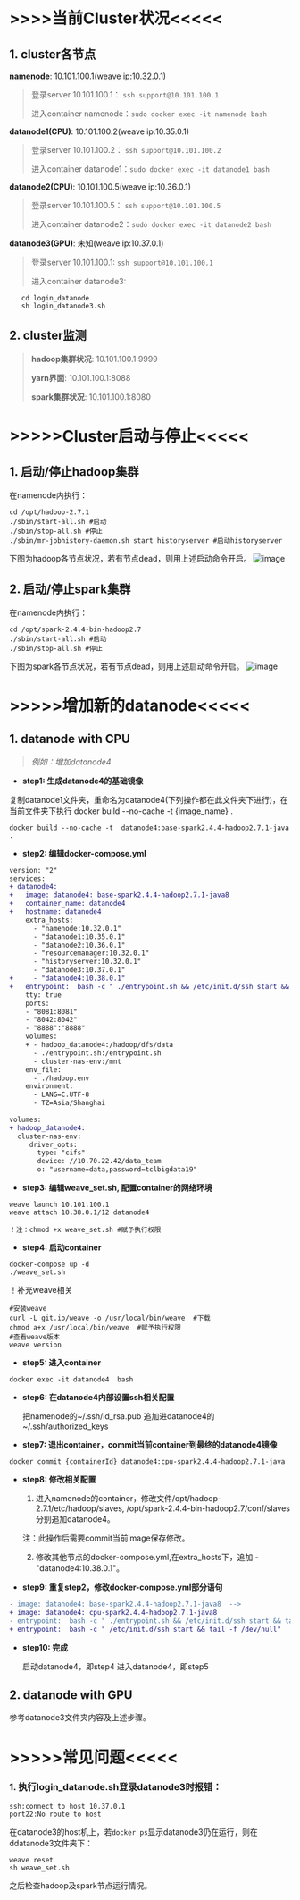 # >>>>当前Cluster状况<<<<<

## 1. cluster各节点

**namenode**: 10.101.100.1(weave ip:10.32.0.1)
> 登录server 10.101.100.1： `ssh support@10.101.100.1`
>
> 进入container namenode：`sudo docker exec -it namenode bash`

**datanode1(CPU)**: 10.101.100.2(weave ip:10.35.0.1)
> 登录server 10.101.100.2： `ssh support@10.101.100.2`
>
> 进入container datanode1：`sudo docker exec -it datanode1 bash`

**datanode2(CPU)**: 10.101.100.5(weave ip:10.36.0.1)
> 登录server 10.101.100.5： `ssh support@10.101.100.5`
>
> 进入container datanode2：`sudo docker exec -it datanode2 bash`

**datanode3(GPU)**: 未知(weave ip:10.37.0.1)

> 登录server 10.101.100.1: `ssh support@10.101.100.1`
>
> 进入container datanode3:
>
```
   cd login_datanode
   sh login_datanode3.sh
```



## 2. cluster监测

> **hadoop集群状况**: 10.101.100.1:9999
>
> **yarn界面**:       10.101.100.1:8088
>
> **spark集群状况**:  10.101.100.1:8080



# >>>>>Cluster启动与停止<<<<<

## 1. 启动/停止hadoop集群

在namenode内执行：
```
cd /opt/hadoop-2.7.1
./sbin/start-all.sh #启动
./sbin/stop-all.sh #停止
./sbin/mr-jobhistory-daemon.sh start historyserver #启动historyserver
```
下图为hadoop各节点状况，若有节点dead，则用上述启动命令开启。
![image](https://github.com/Miro12/docker_hadoop_setup/raw/master/imgs/hadoop_datanode.png)

## 2. 启动/停止spark集群

在namenode内执行：
```
cd /opt/spark-2.4.4-bin-hadoop2.7
./sbin/start-all.sh #启动
./sbin/stop-all.sh #停止
```
下图为spark各节点状况，若有节点dead，则用上述启动命令开启。
![image](https://github.com/Miro12/docker_hadoop_setup/raw/master/imgs/spark_worker.png)


# >>>>>增加新的datanode<<<<<

## 1. datanode with CPU

>*例如：增加datanode4*

* **step1:  生成datanode4的基础镜像**

复制datanode1文件夹，重命名为datanode4(下列操作都在此文件夹下进行)，在当前文件夹下执行 docker build --no-cache -t {image_name} .
```
docker build --no-cache -t  datanode4:base-spark2.4.4-hadoop2.7.1-java . 
```
* **step2:  编辑docker-compose.yml**

```diff
version: "2"
services:
+ datanode4:
+   image: datanode4: base-spark2.4.4-hadoop2.7.1-java8
+   container_name: datanode4
+   hostname: datanode4
    extra_hosts:
      - "namenode:10.32.0.1"
      - "datanode1:10.35.0.1"
      - "datanode2:10.36.0.1"
      - "resourcemanager:10.32.0.1"
      - "historyserver:10.32.0.1"
      - "datanode3:10.37.0.1"
+     - "datanode4:10.38.0.1"
+   entrypoint:  bash -c " ./entrypoint.sh && /etc/init.d/ssh start && tail -f /dev/null"
    tty: true
    ports:
    - "8081:8081"
    - "8042:8042"
    - "8888":"8888"
    volumes:
    + - hadoop_datanode4:/hadoop/dfs/data
      - ./entrypoint.sh:/entrypoint.sh
      - cluster-nas-env:/mnt
    env_file:
      - ./hadoop.env
    environment:
      - LANG=C.UTF-8
      - TZ=Asia/Shanghai
      
volumes:
+ hadoop_datanode4:
  cluster-nas-env:
     driver_opts:
       type: "cifs"
       device: //10.70.22.42/data_team
       o: "username=data,password=tclbigdata19"
```

* **step3:  编辑weave_set.sh, 配置container的网络环境**

```
weave launch 10.101.100.1
weave attach 10.38.0.1/12 datanode4
```
    ！注：chmod +x weave_set.sh #赋予执行权限

* **step4:  启动container**

```
docker-compose up -d
./weave_set.sh
```

！补充weave相关
```
#安装weave
curl -L git.io/weave -o /usr/local/bin/weave  #下载
chmod a+x /usr/local/bin/weave  #赋予执行权限
#查看weave版本
weave version
```

* **step5:  进入container**

```
docker exec -it datanode4  bash
```

* **step6:  在datanode4内部设置ssh相关配置**

    把namenode的~/.ssh/id_rsa.pub 追加进datanode4的~/.ssh/authorized_keys 


* **step7: 退出container，commit当前container到最终的datanode4镜像**

```
docker commit {containerId} datanode4:cpu-spark2.4.4-hadoop2.7.1-java
```

* **step8:  修改相关配置**

    1. 进入namenode的container，修改文件/opt/hadoop-2.7.1/etc/hadoop/slaves, /opt/spark-2.4.4-bin-hadoop2.7/conf/slaves
    分别追加datanode4。
    
    注：此操作后需要commit当前image保存修改。
    
    2. 修改其他节点的docker-compose.yml,在extra_hosts下，追加 - "datanode4:10.38.0.1"。


* **step9:  重复step2，修改docker-compose.yml部分语句**

```diff
- image: datanode4: base-spark2.4.4-hadoop2.7.1-java8  -->  
+ image: datanode4: cpu-spark2.4.4-hadoop2.7.1-java8
- entrypoint:  bash -c " ./entrypoint.sh && /etc/init.d/ssh start && tail -f /dev/null"  --> 
+ entrypoint:  bash -c " /etc/init.d/ssh start && tail -f /dev/null"
```

* **step10:  完成**

    启动datanode4，即step4
    进入datanode4，即step5

## 2. datanode with GPU

参考datanode3文件夹内容及上述步骤。


# >>>>>常见问题<<<<<

### 1. 执行login_datanode.sh登录datanode3时报错：

```
ssh:connect to host 10.37.0.1 
port22:No route to host
```
在datanode3的host机上，若`docker ps`显示datanode3仍在运行，则在ddatanode3文件夹下：
```
weave reset
sh weave_set.sh
```
之后检查hadoop及spark节点运行情况。
